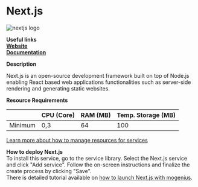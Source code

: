 # Next.js

![nextjs logo](https://api.mogenius.com/file/id/78b0239a-5d0e-44a8-bd78-a7d030ea06aa)

**Useful links**  
**[Website](https://nextjs.org/)**  
**[Documentation](https://nextjs.org/docs/getting-started)**  

**Description**

Next.js is an open-source development framework built on top of Node.js enabling React based web applications functionalities such as server-side rendering and generating static websites.

**Resource Requirements**

||CPU (Core)|RAM (MB)  |Temp. Storage (MB)|
|--|--|--|--|
| Minimum | 0,3 |64| 100

[Learn more about how to manage resources for services](./../../cloud-management/resource-management.md)

**How to deploy Next.js**  
To install this service, go to the service library. Select the Next.js service and click "Add service". Follow the on-screen instructions and finalize the create process by clicking "Save".  
There is detailed tutorial available on [how to launch Next.js with mogenius](./../../tutorials/how-to-deploy-nextjs-in-the-cloud.md).
